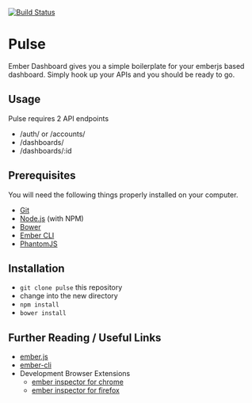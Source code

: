 [![Build Status](https://travis-ci.org/MrCrowned/ember-dashboard.svg?branch=UI-frame)](https://travis-ci.org/MrCrowned/ember-dashboard)

# Pulse

Ember Dashboard gives you a simple boilerplate for your emberjs based dashboard.
Simply hook up your APIs and you should be ready to go.

## Usage

Pulse requires 2 API endpoints

* /auth/ or /accounts/
* /dashboards/
* /dashboards/:id

## Prerequisites

You will need the following things properly installed on your computer.

* [Git](http://git-scm.com/)
* [Node.js](http://nodejs.org/) (with NPM)
* [Bower](http://bower.io/)
* [Ember CLI](http://ember-cli.com/)
* [PhantomJS](http://phantomjs.org/)

## Installation

* `git clone pulse` this repository
* change into the new directory
* `npm install`
* `bower install`

## Further Reading / Useful Links

* [ember.js](http://emberjs.com/)
* [ember-cli](http://ember-cli.com/)
* Development Browser Extensions
  * [ember inspector for chrome](https://chrome.google.com/webstore/detail/ember-inspector/bmdblncegkenkacieihfhpjfppoconhi)
  * [ember inspector for firefox](https://addons.mozilla.org/en-US/firefox/addon/ember-inspector/)

